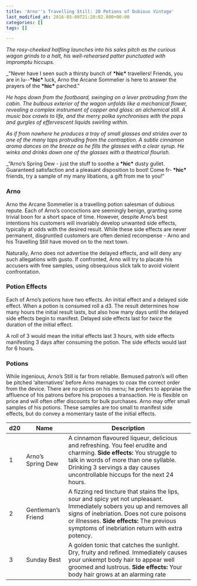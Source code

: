 ```yaml
---
title: 'Arno''s Travelling Still: 20 Potions of Dubious Vintage'
last_modified_at: 2016-03-09T21:20:02.000+00:00
categories: []
tags: []

---
```

_The rosy-cheeked halfling launches into his sales pitch as the curious wagon grinds to a halt, his well-rehearsed patter punctuated with impromptu hiccups._

_"Never have I seen such a thirsty bunch of **\*hic\*** travellers! Friends, you are in lu--**\*hic\*** luck, Arno the Arcane Sommelier is here to answer the prayers of the **\*hic\*** parched."

_He hops down from the footboard, swinging on a lever protruding from the cabin. The bulbous exterior of the wagon unfolds like a mechanical flower, revealing a complex instrument of copper and glass: an alchemical still. A music box crawls to life, and the merry polka synchronises with the pops and gurgles of effervescent liquids swirling within._

_As if from nowhere he produces a tray of small glasses and strides over to one of the many taps protruding from the contraption. A subtle cinnamon aroma dances on the breeze as he fills the glasses with a clear syrup. He winks and drinks down one of the glasses with a theatrical flourish._

_“Arno’s Spring Dew - just the stuff to soothe a **\*hic\*** dusty gullet. Guaranteed satisfaction and a pleasant disposition to boot! Come fr- **\*hic\*** friends, try a sample of my many libations, a gift from me to you!”

### Arno

Arno the Arcane Sommelier is a travelling potion salesman of dubious repute. Each of Arno’s concoctions are seemingly benign, granting some trivial boon for a short space of time. However, despite Arno’s best intentions his customers will invariably develop unwanted side effects, typically at odds with the desired result. While these side effects are never permanent, disgruntled customers are often denied recompense - Arno and his Travelling Still have moved on to the next town.

Naturally, Arno does not advertise the delayed effects, and will deny any such allegations with gusto. If confronted, Arno will try to placate his accusers with free samples, using obsequious slick talk to avoid violent confrontation.

### Potion Effects

Each of Arno’s potions have two effects. An initial effect and a delayed side effect. When a potion is consumed roll a d3. The result determines how many hours the initial result lasts, but also how many days until the delayed side effects begin to manifest. Delayed side effects last for _twice_ the duration of the initial effect.

A roll of 3 would mean the initial effects last 3 hours, with side effects manifesting 3 days after consuming the potion. The side effects would last for 6 hours.

### Potions

While ingenious, Arno’s Still is far from reliable. Bemused patron’s will often be pitched ‘alternatives’ before Arno manages to coax the correct order from the device. There are no prices on his menu; he prefers to appraise the affluence of his patrons before his proposes a transaction. He is flexible on price and will often offer discounts for bulk purchases. Arno may offer small samples of his potions. These samples are too small to manifest side effects, but do convey a momentary taste of the initial effects.

| d20 | Name | Description |
| --- | --- | --- |
| 1 | Arno’s Spring Dew |A cinnamon flavoured liqueur, delicious and refreshing. You feel erudite and charming. **Side effects:** You struggle to talk in words of more than one syllable. Drinking 3 servings a day causes uncontrollable hiccups for the next 24 hours. |
| 2 | Gentleman’s Friend |A fizzing red tincture that stains the lips, sour and spicy yet not unpleasant. Immediately sobers you up and removes all signs of inebriation. Does not cure poisons or illnesses.  **Side effects:** The previous symptoms of inebriation return with extra potency. |
| 3 | Sunday Best |A golden tonic that catches the sunlight. Dry, fruity and refined. Immediately causes your unkempt body hair to appear well groomed and lustrous. **Side effects:** Your body hair grows at an alarming rate |